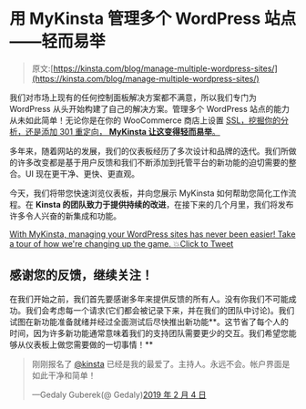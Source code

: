 # 用 MyKinsta 管理多个 WordPress 站点——轻而易举

> 原文:[https://kinsta.com/blog/manage-multiple-wordpress-sites/](https://kinsta.com/blog/manage-multiple-wordpress-sites/)

我们对市场上现有的任何控制面板解决方案都不满意，所以我们专门为 WordPress 从头开始构建了自己的解决方案。管理多个 WordPress 站点的能力从未如此简单！无论你是在你的 WooCommerce 商店上设置 [SSL，挖掘你的分析，还是添加 301 重定向， **MyKinsta 让这变得轻而易举**。](https://kinsta.com/knowledgebase/woocommerce-ssl/)

多年来，随着网站的发展，我们的仪表板经历了多次设计和品牌的迭代。我们所做的许多改变都是基于用户反馈和我们不断添加到托管平台的新功能的迫切需要的整合。UI 现在更干净、更快、更直观。

今天，我们将带您快速浏览仪表板，并向您展示 MyKinsta 如何帮助您简化工作流程。在 **Kinsta 的团队致力于提供持续的改进**，在接下来的几个月里，我们将发布许多令人兴奋的新集成和功能。

[With MyKinsta, managing your WordPress sites has never been easier! Take a tour of how we're changing up the game. 💥Click to Tweet](https://twitter.com/intent/tweet?url=https%3A%2F%2Fkinsta.com%2Fblog%2Fmanage-multiple-wordpress-sites%2F&via=kinsta&text=With+MyKinsta%2C+managing+your+WordPress+sites+has+never+been+easier%21+Take+a+tour+of+how+we%27re+changing+up+the+game.+%F0%9F%92%A5)

## 感谢您的反馈，继续关注！

在我们开始之前，我们首先要感谢多年来提供反馈的所有人。没有你我们不可能成功。我们会考虑每一个请求(它们都会被记录下来，并在我们的团队中讨论)。我们试图在新功能准备就绪并经过全面测试后尽快推出新功能**。这节省了每个人的时间，因为许多新功能通常意味着我们的支持团队需要更少的交互。我们希望您能够从仪表板上做您需要做的一切事情！**

> 刚刚报名了 [@kinsta](https://twitter.com/kinsta?ref_src=twsrc%5Etfw) 已经是我的最爱了。主持人。永远不会。帐户界面是如此干净和简单！
> 
> —Gedaly Guberek(@ Gedaly)[2019 年 2 月 4 日](https://twitter.com/gedaly/status/1092284970599469062?ref_src=twsrc%5Etfw)